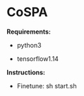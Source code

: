 # CoSPA

**Requirements:**

- python3

- tensorflow1.14

**Instructions:**

- Finetune: sh start.sh
